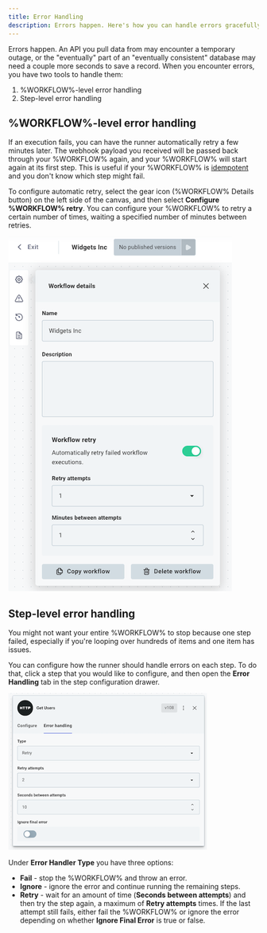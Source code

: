 ```yaml
---
title: Error Handling
description: Errors happen. Here's how you can handle errors gracefully.
---
```


Errors happen.
An API you pull data from may encounter a temporary outage, or the "eventually" part of an "eventually consistent" database may need a couple more seconds to save a record.
When you encounter errors, you have two tools to handle them:

1. %WORKFLOW%-level error handling
2. Step-level error handling

## %WORKFLOW%-level error handling

If an execution fails, you can have the runner automatically retry a few minutes later.
The webhook payload you received will be passed back through your %WORKFLOW% again, and your %WORKFLOW% will start again at its first step.
This is useful if your %WORKFLOW% is [idempotent](https://en.wikipedia.org/wiki/Idempotence) and you don't know which step might fail.

To configure automatic retry, select the gear icon (%WORKFLOW% Details button) on the left side of the canvas, and then select **Configure %WORKFLOW% retry**.
You can configure your %WORKFLOW% to retry a certain number of times, waiting a specified number of minutes between retries.

![%WORKFLOW%-level error handling](./assets/error-handling/flow-level-error-handling.png)

## Step-level error handling

You might not want your entire %WORKFLOW% to stop because one step failed, especially if you're looping over hundreds of items and one item has issues.

You can configure how the runner should handle errors on each step.
To do that, click a step that you would like to configure, and then open the **Error Handling** tab in the step configuration drawer.

![Step-level error handling](./assets/error-handling/step-level-error-handling.png)

Under **Error Handler Type** you have three options:

- **Fail** - stop the %WORKFLOW% and throw an error.
- **Ignore** - ignore the error and continue running the remaining steps.
- **Retry** - wait for an amount of time (**Seconds between attempts**) and then try the step again, a maximum of **Retry attempts** times.
  If the last attempt still fails, either fail the %WORKFLOW% or ignore the error depending on whether **Ignore Final Error** is true or false.
